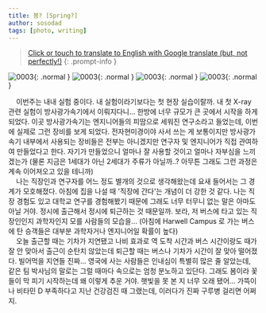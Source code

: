 ```yaml
---
title: 봄? [Spring?]
author: sosodad
tags: [photo, writing]
---
```


> [Click or touch to translate to English with Google translate (but, not perfectly!)](https://jinseuk56-github-io.translate.goog/posts/0003/?_x_tr_sl=ko&_x_tr_tl=en&_x_tr_hl=ko&_x_tr_pto=wapp)
{: .prompt-info }

![0003](https://onedrive.live.com/embed?resid=F96DE3EAE83811FB%2183177&authkey=%21ABM1Y4eW2czmQuU&height=1024){: .normal }
![0003](https://onedrive.live.com/embed?resid=F96DE3EAE83811FB%2183171&authkey=%21ANIoof97aINR5z0&height=1024){: .normal }
![0003](https://onedrive.live.com/embed?resid=F96DE3EAE83811FB%2183175&authkey=%21ACdV3oTo9O9Vfng&height=1024){: .normal }
![0003](https://onedrive.live.com/embed?resid=F96DE3EAE83811FB%2183174&authkey=%21ANvYaYcvzyWRWBw&height=1024){: .normal }

&nbsp;&nbsp;&nbsp;&nbsp;이번주는 내내 실험 중이다. 내 실험이라기보다는 첫 현장 실습이랄까. 내 첫 X-ray 관련 실험이 방사광가속기에서 이뤄지다니... 한방에 너무 규모가 큰 곳에서 시작을 하게 되었다. 이곳 방사광가속기는 엔지니어들의 피땀으로 세워진 연구소라고 들었는데, 이번에 실제로 그런 장비를 보게 되었다. 전자현미경이야 사서 쓰는 게 보통이지만 방사광가속기 내부에서 사용되는 장비들은 전부는 아니겠지만 연구자 및 엔지니어가 직접 관여하여 만들었다고 한다. 자기가 만들었으니 얼마나 잘 사용할 것이고 얼마나 자부심을 느끼겠는가 (물론 지금은 1세대가 아닌 2세대가 주류가 아닐까..? 아무튼 그래도 그런 과정은 계속 이어져오고 있을 테니까)  
&nbsp;&nbsp;&nbsp;&nbsp;나는 직장인과 연구자를 어느 정도 별개의 것으로 생각해왔는데 요새 들어서는 그 경계가 모호해졌다. 아침에 집을 나설 때 '직장에 간다'는 개념이 더 강한 것 같다. 나는 직장 경험도 있고 대학교 연구를 경험해봤기 때문에 그래도 너무 터무니 없는 말은 아마도 아닐 거야. 정시에 출근해서 정시에 퇴근하는 것 때문일까. 보라, 저 버스에 타고 있는 직장인인지 과학자인지 모를 사람들의 모습을... (아침에 Harwell Campus 로 가는 버스에 탄 승객들은 대부분 과학자거나 엔지니어일 확률이 높다)  
&nbsp;&nbsp;&nbsp;&nbsp;오늘 출근할 때는 기차가 지연됐고 나비 효과로 역 도착 시간과 버스 시간이랑도 때가 잘 안 맞아서 출근이 순탄치 않았는데 퇴근할 때는 버스나 기차가 시간이 잘 맞아 떨어졌다. 빌어먹을 지연들 진짜... 영국에 사는 사람들은 인내심이 특별히 많은 줄 알았는데, 같은 팀 박사님의 말로는 그럴 때마다 속으로는 엄청 분노하고 있단다. 그래도 봄이라 꽃들이 막 피기 시작하는데 왜 이렇게 추운 거야. 햇빛을 못 본 지 너무 오래 됐어... 가뜩이나 비타민 D 부족하다고 지난 건강검진 때 그랬는데, 이러다가 진짜 구루병 걸리면 어쩌지.